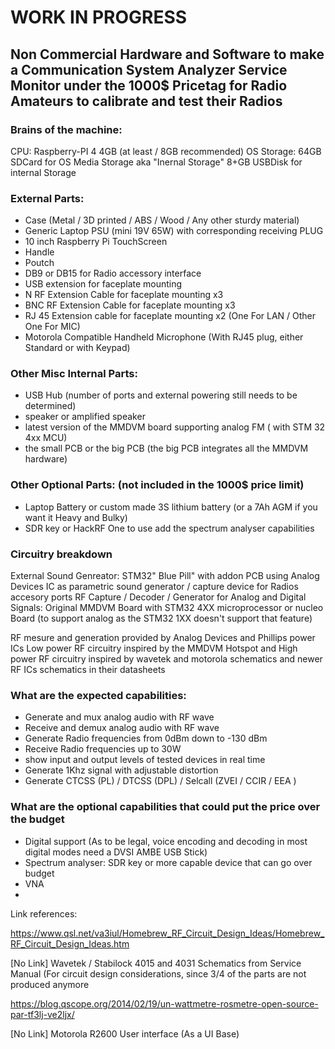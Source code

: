 # WORK IN PROGRESS


## Non Commercial Hardware and Software to make a Communication System Analyzer Service Monitor under the 1000$ Pricetag for Radio Amateurs to calibrate and test their Radios



### Brains of the machine:
CPU: Raspberry-PI 4 4GB (at least / 8GB recommended)
OS Storage: 64GB SDCard for OS
Media Storage aka "Inernal Storage" 8+GB USBDisk for internal Storage

### External Parts: 
  - Case (Metal / 3D printed / ABS / Wood / Any other sturdy material)
  - Generic Laptop PSU (mini 19V 65W) with corresponding receiving PLUG
  - 10 inch Raspberry Pi TouchScreen
  - Handle
  - Poutch
  - DB9 or DB15 for Radio accessory interface
  - USB extension for faceplate mounting
  - N RF Extension Cable for faceplate mounting x3
  - BNC RF Extension Cable for faceplate mounting x3
  - RJ 45 Extension cable for faceplate mounting x2 (One For LAN / Other One For MIC)
  - Motorola Compatible Handheld Microphone (With RJ45 plug, either Standard or with Keypad)

### Other Misc Internal Parts:
  - USB Hub (number of ports and external powering still needs to be determined)
  - speaker or amplified speaker
  - latest version of the MMDVM board supporting analog FM ( with STM 32 4xx MCU)
  - the small PCB or the big PCB (the big PCB integrates all the MMDVM hardware)



### Other Optional Parts: (not included in the 1000$ price limit)
- Laptop Battery or custom made 3S lithium battery (or a 7Ah AGM if you want it Heavy and Bulky)
- SDR key or HackRF One to use add the spectrum analyser capabilities

### Circuitry breakdown 

External Sound Genreator: STM32" Blue Pill" with addon PCB using Analog Devices IC as parametric sound generator / capture device for Radios accesory ports
RF Capture / Decoder / Generator for Analog and Digital Signals: Original MMDVM Board with STM32 4XX microprocessor or nucleo Board (to support analog as the STM32 1XX doesn't support that feature)

RF mesure and generation provided by Analog Devices and Phillips power ICs
Low power RF circuitry inspired by the MMDVM Hotspot and High power RF circuitry inspired by wavetek and motorola schematics and newer RF ICs schematics in their datasheets



### What are the expected capabilities:
  - Generate and mux analog audio with RF wave
  - Receive and demux analog audio with RF wave
  - Generate Radio frequencies from 0dBm down to -130 dBm
  - Receive Radio frequencies up to 30W
  - show input and output levels of tested devices in real time
  - Generate 1Khz signal with adjustable distortion
  - Generate CTCSS (PL) / DTCSS (DPL) / Selcall (ZVEI / CCIR / EEA )

### What are the optional capabilities that could put the price over the budget
  - Digital support (As to be legal, voice encoding and decoding in most digital modes need a DVSI AMBE USB Stick)
  - Spectrum analyser: SDR key or more capable device that can go over budget
  - VNA 
  - 












Link references:

https://www.qsl.net/va3iul/Homebrew_RF_Circuit_Design_Ideas/Homebrew_RF_Circuit_Design_Ideas.htm

[No Link] Wavetek / Stabilock 4015 and 4031 Schematics from Service Manual (For circuit design considerations, since 3/4 of the parts are not produced anymore

https://blog.qscope.org/2014/02/19/un-wattmetre-rosmetre-open-source-par-tf3lj-ve2ljx/

[No Link] Motorola R2600 User interface (As a UI Base)

